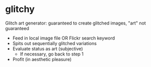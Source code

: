 # glitchy
Glitch art generator: guaranteed to create glitched images, "art" not guaranteed


* Feed in local image file OR Flickr search keyword
* Spits out sequentially glitched variations
* Evaluate status as art (subjective)
    * If necessary, go back to step 1
* Profit (in aesthetic pleasure)
